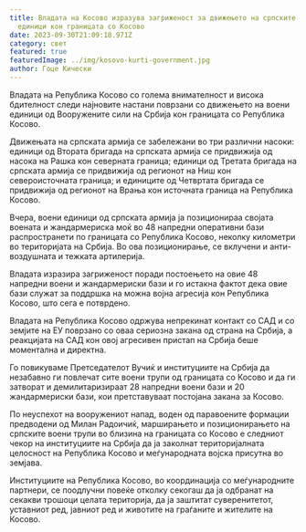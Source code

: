```yaml
---
title: Владата на Косово изразува загриженост за движењето на српските воени
  единици кон границата со Косово
date: 2023-09-30T21:09:18.971Z
category: свет
featured: true
featuredImage: ../img/kosovo-kurti-government.jpg
author: Гоце Кически
---
```

Владата на Република Косово со голема внимателност и висока бдителност следи најновите настани поврзани со движењето на воени единици од Вооружените сили на Србија кон границата со Република Косово.

Движењата на српската армија се забележани во три различни насоки: единици од Втората бригада на српската армија се придвижија од насока на Рашка кон северната граница; единици од Третата бригада на српската армија се придвижија од регионот на Ниш кон североисточната граница; и единиците од Четвртата бригада се придвижија од регионот на Врања кон источната граница на Република Косово.

Вчера, воени единици од српската армија ја позиционираа својата воената и жандармериска моќ во 48 напредни оперативни бази распространети по границата со Република Косово, неколку километри во територијата на Србија. Во ова позиционирање, се вклучени и анти-воздушната и тежката артилерија.

Владата изразира загриженост поради постоењето на овие 48 напредни воени и жандармериски бази и го истакна фактот дека овие бази служат за поддршка на можна војна агресија кон Република Косово, што сега е потврдено.

Владата на Република Косово одржува непрекинат контакт со САД и со земјите на ЕУ поврзано со оваа сериозна закана од страна на Србија, а реакцијата на САД кон овој агресивен пристап на Србија беше моментална и директна.

Го повикуваме Претседателот Вучиќ и институциите на Србија да незабавно ги повлечат сите воени трупи од границата со Косово и да ги затворат и демилитаризираат 28 напредни воени бази и 20 жандармериски бази, кои претставуваат постојана закана за Косово.

По неуспехот на вооружениот напад, воден од паравоените формации предводени од Милан Радоичиќ, марширањето и позиционирањето на српските воени трупи во близина на границата со Косово е следниот чекор на институциите на Србија да ја заколнат територијалната целосност на Република Косово и меѓународната војска присутна во земјава.

Институциите на Република Косово, во координација со меѓународните партнери, се поодлучни повеќе отколку секогаш да ја одбранат на секакви трошоци целата територија, да ја заштитат суверенитетот, уставниот ред, јавниот ред и животите на граѓаните и жителите на Косово.
